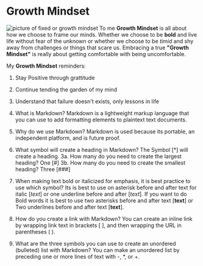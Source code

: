 # **Growth Mindset**
![picture of fixed or growth mindset](https://jdmeier.com/wp-content/uploads/2018/12/Growth-Mindset-3.jpg)
To me **Growth Mindset** is all about how we choose to frame our minds. Whether we choose to be **bold** and live life without fear of the unknown or whether we choose to be *timid* and shy away from challenges or things that scare us. Embracing a true **"Growth Mindset"** is really about getting comfortable with being uncomfortable.

My **Growth Mindset** reminders:
1. Stay Positive through grattitude
2. Continue tending the garden of my mind
3. Understand that failure doesn't exists, only lessons in life


1. What is Markdown? 
Markdown is a lightweight markup language that you can use to add formatting elements to plaintext text documents.

2. Why do we use Markdown?
Markdown is used because its portable, an independent platform, and is future proof.

3. What symbol will create a heading in Markdown?
The Symbol [*] will create a heading.
  3a. How many do you need to create the largest heading?
    One [#]
  3b. How many do you need to create the smallest heading?
      Three [###]

4. When making text bold or italicized for emphasis, it is best practice to use which symbol?
Its is best to use on asterisk before and after text for italic [*text*] or one underline before and after [_text_]. If you want to do Bold words it is best
to use two asterisks before and after text [**text**] or Two underlines before and after text [__text__].

5. How do you create a link with Markdown?
You can create an inline link by wrapping link text in brackets [ ], and then wrapping the URL in parentheses ( ).

6. What are the three symbols you can use to create an unordered (bulleted) list with Markdown?
You can make an unordered list by preceding one or more lines of text with -, *, or +.
